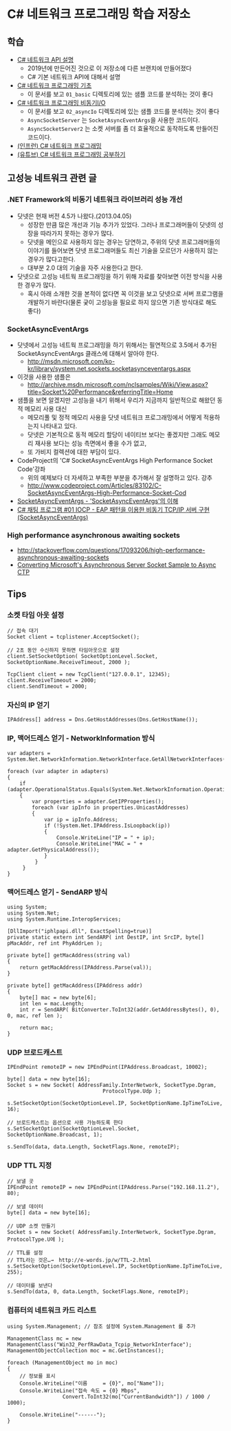 # C# 네트워크 프로그래밍 학습 저장소  
  
  
## 학습
- [C# 네트워크 API 설명](https://github.com/jacking75/com2usStudy_CSharpNetworkProgramming/tree/hellowoori/_Study )
    - 2019년에 만든어진 것으로 이 저장소에 다른 브랜치에 만들어졌다
    - C# 기본 네트워크 API에 대해서 설명
- [C# 네트워크 프로그래밍 기초](https://docs.google.com/document/d/e/2PACX-1vSQHI4OAHL_zOa1DjJRiW7arDLy160tE2uo1TWvoe8PtPKct8bR0VP84iYQnLhjYoix0-HoJkdvoHNC/pub )  
    - 이 문서를 보고 `01_basic` 디렉토리에 있는 샘플 코드를 분석하는 것이 좋다
- [C# 네트워크 프로그래밍 비동기I/O](https://docs.google.com/document/d/e/2PACX-1vRhA1jfWuZs8mUHHN9Cv0VyesDCD7exPbgy6ZjdCGMHNNu4O_gyhysyzwpVfJmmmcCOG--JCgL8htxW/pub )  
    - 이 문서를 보고 `02_asyncIo` 디렉토리에 있는 샘플 코드를 분석하는 것이 좋다
	- `AsyncSocketServer` 는 `SocketAsyncEventArgs`을 사용한 코드이다.
	- `AsyncSocketServer2` 는 소켓 서버를 좀 더 효율적으로 동작하도록 만들어진 코드이다.
- [(인프런) C# 네트워크 프로그래밍](https://inf.run/2yN5 )    
- [(유튜브) C# 네트워크 프로그래밍 공부하기](https://www.youtube.com/watch?v=lMVdPDvElKg )  
   
    
   
## 고성능 네트워크 관련 글
  
### .NET Framework의 비동기 네트워크 라이브러리 성능 개선
- 닷넷은 현재 버전 4.5가 나왔다.(2013.04.05) 
    - 성장한 만큼 많은 개선과 기능 추가가 있었다. 그러나 프로그래머들이 닷넷의 성장을 따라가지 못하는 경우가 많다.
    - 닷넷을 메인으로 사용하지 않는 경우는 당연하고, 주위의 닷넷 프로그래머들의 이야기를 들어보면 닷넷 프로그래머들도 최신 기술을 모르던가 사용하지 않는 경우가 많다고한다. 
    - 대부분 2.0 대의 기술을 자주 사용한다고 한다.
- 닷넷으로 고성능 네트웍 프로그래밍을 하기 위해 자료를 찾아보면 이전 방식을 사용한 경우가 많다.
    - 혹시 아래 소개한 것을 본적이 없다면 꼭 이것을 보고 닷넷으로 서버 프로그램을 개발하기 바란다(물론 궂이 고성능을 필요로 하지 않으면 기존 방식대로 해도 좋다)
  
  
### SocketAsyncEventArgs
- 닷넷에서 고성능 네트웍 프로그래밍을 하기 위해서는 필연적으로 3.5에서 추가된 SocketAsyncEventArgs 클래스에 대해서 알아야 한다.
    - http://msdn.microsoft.com/ko-kr/library/system.net.sockets.socketasynceventargs.aspx
- 이것을 사용한 샘플은
    - http://archive.msdn.microsoft.com/nclsamples/Wiki/View.aspx?title=Socket%20Performance&referringTitle=Home
- 샘플을 보면 알겠지만 고성능을 내기 위해서 우리가 지금까지 일반적으로 해왔던 동적 메모리 사용 대신 
    - 메모리풀 및 정적 메모리 사용을 닷넷 네트워크 프로그래밍에서 어떻게 적용하는지 나타내고 있다. 
    - 닷넷은 기본적으로 동적 메모리 할당이 네이티브 보다는 좋겠지만 그래도 메모리 재사용 보다는 성능 측면에서 좋을 수가 없고, 
    - 또 가비지 컬렉션에 대한 부담이 있다.
- CodeProject의 'C# SocketAsyncEventArgs High Performance Socket Code'강좌
    - 위의 예제보다 더 자세하고 부족한 부분을 추가해서 잘 설명하고 있다. 강추 
    - http://www.codeproject.com/Articles/83102/C-SocketAsyncEventArgs-High-Performance-Socket-Cod
- [SocketAsyncEventArgs - 'SocketAsyncEventArgs'의 이해](https://blog.danggun.net/3596 )  
- [C# 채팅 프로그램 #01 IOCP - EAP 패턴을 이용한 비동기 TCP/IP 서버 구현 (SocketAsyncEventArgs)](https://jeongkyun-it.tistory.com/87 )
  
### High performance asynchronous awaiting sockets
- http://stackoverflow.com/questions/17093206/high-performance-asynchronous-awaiting-sockets
- [Converting Microsoft's Asynchronous Server Socket Sample to Async CTP](http://social.msdn.microsoft.com/Forums/en-US/aac79f64-5886-40f5-a8f1-a4a6f2460c85/converting-microsofts-asynchronous-server-socket-sample-to-async-ctp)
    
  
  
## Tips
  
### 소켓 타임 아웃 설정
```
// 접속 대기
Socket client = tcplistener.AcceptSocket();

// 2초 동안 수신하지 못하면 타임아웃으로 설정
client.SetSocketOption( SocketOptionLevel.Socket, SocketOptionName.ReceiveTimeout, 2000 );
```
  
```
TcpClient client = new TcpClient("127.0.0.1", 12345);
client.ReceiveTimeout = 2000;
client.SendTimeout = 2000;
```
  
### 자신의 IP 얻기
```
IPAddress[] address = Dns.GetHostAddresses(Dns.GetHostName());
```
  
### IP, 맥어드레스 얻기 - NetworkInformation 방식
```
var adapters = System.Net.NetworkInformation.NetworkInterface.GetAllNetworkInterfaces();
            
foreach (var adapter in adapters)
{
	if (adapter.OperationalStatus.Equals(System.Net.NetworkInformation.OperationalStatus.Up))
	{
		var properties = adapter.GetIPProperties();
		foreach (var ipInfo in properties.UnicastAddresses)
		{
			var ip = ipInfo.Address;
			if (!System.Net.IPAddress.IsLoopback(ip))
			{
				Console.WriteLine("IP = " + ip);
				Console.WriteLine("MAC = " + adapter.GetPhysicalAddress());
			}
		 }
	 }
}
```  
  
### 맥어드레스 얻기 - SendARP 방식
``` 
using System;
using System.Net;
using System.Runtime.InteropServices;

[DllImport("iphlpapi.dll", ExactSpelling=true)]
private static extern int SendARP( int DestIP, int SrcIP, byte[] pMacAddr, ref int PhyAddrLen );

private byte[] getMacAddress(string val)
{
    return getMacAddress(IPAddress.Parse(val));
}

private byte[] getMacAddress(IPAddress addr)
{
    byte[] mac = new byte[6];
    int len = mac.Length;
    int r = SendARP( BitConverter.ToInt32(addr.GetAddressBytes(), 0), 0, mac, ref len );

    return mac;
}
```
  
### UDP 브로드캐스트  
```
IPEndPoint remoteIP = new IPEndPoint(IPAddress.Broadcast, 10002);

byte[] data = new byte[16];
Socket s = new Socket( AddressFamily.InterNetwork, SocketType.Dgram, 
                               ProtocolType.Udp );

s.SetSocketOption(SocketOptionLevel.IP, SocketOptionName.IpTimeToLive, 16);

// 브로드캐스트는 옵션으로 사용 가능하도록 한다 
s.SetSocketOption(SocketOptionLevel.Socket, SocketOptionName.Broadcast, 1);

s.SendTo(data, data.Length, SocketFlags.None, remoteIP);
```
  
### UDP TTL 지정
```
// 보낼 곳
IPEndPoint remoteIP = new IPEndPoint(IPAddress.Parse("192.168.11.2"), 80);

// 보낼 데이터
byte[] data = new byte[16];

// UDP 소켓 만들기
Socket s = new Socket( AddressFamily.InterNetwork, SocketType.Dgram, ProtocolType.U에 );

// TTL를 설정
// TTL라는 것은…→　http://e-words.jp/w/TTL-2.html
s.SetSocketOption(SocketOptionLevel.IP, SocketOptionName.IpTimeToLive, 255);

// 데이터를 보낸다
s.SendTo(data, 0, data.Length, SocketFlags.None, remoteIP);
```  
  
### 컴퓨터의 네트워크 카드 리스트
```
using System.Management; // 참조 설정에 System.Management 를 추가

ManagementClass mc = new ManagementClass("Win32_PerfRawData_Tcpip_NetworkInterface");
ManagementObjectCollection moc = mc.GetInstances();

foreach (ManagementObject mo in moc)
{
    // 정보를 표시
    Console.WriteLine("이름     = {0}", mo["Name"]);
    Console.WriteLine("접속 속도 = {0} Mbps", 
                  Convert.ToInt32(mo["CurrentBandwidth"]) / 1000 / 1000);

    Console.WriteLine("------");
}
``` 
  
  